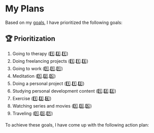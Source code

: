 # My Plans

Based on my [goals](../goals/readme.md), I have prioritized the following goals:

## 🏆 Prioritization

1. Going to therapy (1️⃣.2️⃣.1️⃣)
2. Doing freelancing projects (1️⃣.1️⃣.3️⃣)
3. Going to work (1️⃣.1️⃣.1️⃣)
4. Meditation (1️⃣.2️⃣.5️⃣)
5. Doing a personal project (1️⃣.1️⃣.2️⃣)
6. Studying personal development content (1️⃣.2️⃣.2️⃣)
7. Exercise (1️⃣.2️⃣.6️⃣)
8. Watching series and movies (1️⃣.3️⃣.5️⃣)
9. Traveling (1️⃣.3️⃣.7️⃣)

To achieve these goals, I have come up with the following action plan:
